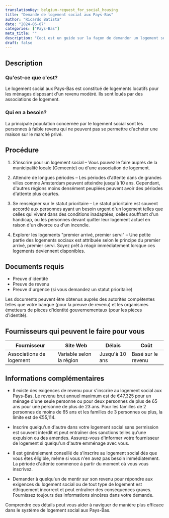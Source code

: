 ```yaml
---
translationKey: belgium-request_for_social_housing
title: "Demande de logement social aux Pays-Bas"
author: "Ricardo Batista"
date: "2024-06-07"
categories: ["Pays-Bas"]
meta_title: ""
description: "Ceci est un guide sur la façon de demander un logement social aux Pays-Bas."
draft: false
---
```


## Description
### Qu'est-ce que c'est?
Le logement social aux Pays-Bas est constitué de logements locatifs pour les ménages disposant d'un revenu modéré. Ils sont loués par des associations de logement.

### Qui en a besoin?
La principale population concernée par le logement social sont les personnes à faible revenu qui ne peuvent pas se permettre d'acheter une maison sur le marché privé.

## Procédure

1. S'inscrire pour un logement social – Vous pouvez le faire auprès de la municipalité locale (Gemeente) ou d'une association de logement.

2. Attendre de longues périodes – Les périodes d'attente dans de grandes villes comme Amsterdam peuvent atteindre jusqu'à 10 ans. Cependant, d'autres régions moins densément peuplées peuvent avoir des périodes d'attente plus courtes.

3. Se renseigner sur le statut prioritaire – Le statut prioritaire est souvent accordé aux personnes ayant un besoin urgent d'un logement telles que celles qui vivent dans des conditions inadaptées, celles souffrant d'un handicap, ou les personnes devant quitter leur logement actuel en raison d'un divorce ou d'un incendie.

4. Explorer les logements "premier arrivé, premier servi" – Une petite partie des logements sociaux est attribuée selon le principe du premier arrivé, premier servi. Soyez prêt à réagir immédiatement lorsque ces logements deviennent disponibles.

## Documents requis

- Preuve d'identité
- Preuve de revenu
- Preuve d'urgence (si vous demandez un statut prioritaire)

Les documents peuvent être obtenus auprès des autorités compétentes telles que votre banque (pour la preuve de revenu) et les organismes émetteurs de pièces d'identité gouvernementaux (pour les pièces d'identité).

## Fournisseurs qui peuvent le faire pour vous

| Fournisseur | Site Web | Délais | Coût |
| --- | --- | --- | --- |
| Associations de logement | Variable selon la région | Jusqu'à 10 ans | Basé sur le revenu |

## Informations complémentaires

* Il existe des exigences de revenu pour s'inscrire au logement social aux Pays-Bas. Le revenu brut annuel maximum est de €47,325 pour un ménage d'une seule personne ou pour deux personnes de plus de 65 ans pour une personne de plus de 23 ans. Pour les familles de 2 personnes de moins de 65 ans et les familles de 3 personnes ou plus, la limite est de €55,114.

* Inscrire quelqu'un d'autre dans votre logement social sans permission est souvent interdit et peut entraîner des sanctions telles qu'une expulsion ou des amendes. Assurez-vous d'informer votre fournisseur de logement si quelqu'un d'autre emménage avec vous.

* Il est généralement conseillé de s'inscrire au logement social dès que vous êtes éligible, même si vous n'en avez pas besoin immédiatement. La période d'attente commence à partir du moment où vous vous inscrivez.

* Demander à quelqu'un de mentir sur son revenu pour répondre aux exigences du logement social ou de tout type de logement est éthiquement incorrect et peut entraîner des conséquences graves. Fournissez toujours des informations sincères dans votre demande.

Comprendre ces détails peut vous aider à naviguer de manière plus efficace dans le système de logement social aux Pays-Bas.